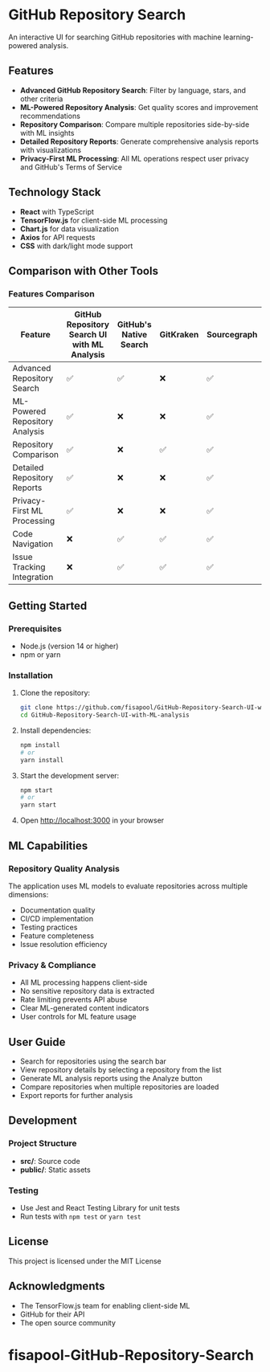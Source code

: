 # GitHub Repository Search

An interactive UI for searching GitHub repositories with machine learning-powered analysis.

## Features
- **Advanced GitHub Repository Search**: Filter by language, stars, and other criteria
- **ML-Powered Repository Analysis**: Get quality scores and improvement recommendations
- **Repository Comparison**: Compare multiple repositories side-by-side with ML insights
- **Detailed Repository Reports**: Generate comprehensive analysis reports with visualizations
- **Privacy-First ML Processing**: All ML operations respect user privacy and GitHub's Terms of Service

## Technology Stack
- **React** with TypeScript
- **TensorFlow.js** for client-side ML processing
- **Chart.js** for data visualization
- **Axios** for API requests
- **CSS** with dark/light mode support

## Comparison with Other Tools

### Features Comparison

| Feature                                   | GitHub Repository Search UI with ML Analysis | GitHub's Native Search | GitKraken | Sourcegraph | Octotree |
|-------------------------------------------|----------------------------------------------|------------------------|-----------|-------------|----------|
| Advanced Repository Search                | ✅                                           | ✅                     | ❌        | ✅          | ✅       |
| ML-Powered Repository Analysis            | ✅                                           | ❌                     | ❌        | ✅          | ❌       |
| Repository Comparison                     | ✅                                           | ❌                     | ✅        | ✅          | ❌       |
| Detailed Repository Reports               | ✅                                           | ❌                     | ❌        | ✅          | ❌       |
| Privacy-First ML Processing               | ✅                                           | ❌                     | ❌        | ✅          | ❌       |
| Code Navigation                           | ❌                                           | ✅                     | ✅        | ✅          | ✅       |
| Issue Tracking Integration                | ❌                                           | ✅                     | ✅        | ✅          | ✅       |

## Getting Started

### Prerequisites
- Node.js (version 14 or higher)
- npm or yarn

### Installation
1. Clone the repository:
   ```bash
   git clone https://github.com/fisapool/GitHub-Repository-Search-UI-with-ML-analysis.git
   cd GitHub-Repository-Search-UI-with-ML-analysis
   ```
2. Install dependencies:
   ```bash
   npm install
   # or
   yarn install
   ```
3. Start the development server:
   ```bash
   npm start
   # or
   yarn start
   ```
4. Open [http://localhost:3000](http://localhost:3000) in your browser

## ML Capabilities

### Repository Quality Analysis
The application uses ML models to evaluate repositories across multiple dimensions:
- Documentation quality
- CI/CD implementation
- Testing practices
- Feature completeness
- Issue resolution efficiency

### Privacy & Compliance
- All ML processing happens client-side
- No sensitive repository data is extracted
- Rate limiting prevents API abuse
- Clear ML-generated content indicators
- User controls for ML feature usage

## User Guide
- Search for repositories using the search bar
- View repository details by selecting a repository from the list
- Generate ML analysis reports using the Analyze button
- Compare repositories when multiple repositories are loaded
- Export reports for further analysis

## Development

### Project Structure
- **src/**: Source code
- **public/**: Static assets

### Testing
- Use Jest and React Testing Library for unit tests
- Run tests with `npm test` or `yarn test`

## License
This project is licensed under the MIT License

## Acknowledgments
- The TensorFlow.js team for enabling client-side ML
- GitHub for their API
- The open source community
# fisapool-GitHub-Repository-Search
